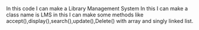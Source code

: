 In this code I can make a Library Management System In this I can make a class name is LMS in this I can make some methods like accept(),display(),search(),update(),Delete() with array and singly linked list.
